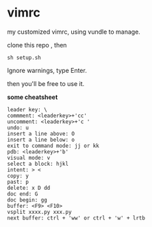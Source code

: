 # vimrc
my customized vimrc, using vundle to manage.

clone this repo , then 

```shell
sh setup.sh
```
Ignore warnings, type Enter.

then you'll be free to use it.


**some cheatsheet**
```
leader key: \
commment: <leaderkey>+'cc'
uncomment: <leaderkey>+'c '
undo: u
insert a line above: O
insert a line below: o
exit to command mode: jj or kk 
pdb: <leaderkey>+'b'
visual mode: v
select a block: hjkl
intent: > <
copy: y
past: p
delete: x D dd
doc end: G
doc begin: gg
buffer: <F9> <F10>
vsplit xxxx.py xxx.py
next buffer: ctrl + 'ww' or ctrl + 'w' + lrtb
```
